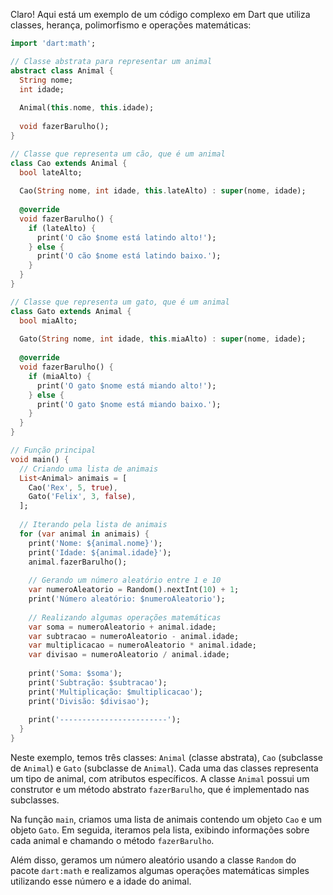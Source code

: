 Claro! Aqui está um exemplo de um código complexo em Dart que utiliza classes, herança, polimorfismo e operações matemáticas:

```dart
import 'dart:math';

// Classe abstrata para representar um animal
abstract class Animal {
  String nome;
  int idade;
  
  Animal(this.nome, this.idade);
  
  void fazerBarulho();
}

// Classe que representa um cão, que é um animal
class Cao extends Animal {
  bool lateAlto;
  
  Cao(String nome, int idade, this.lateAlto) : super(nome, idade);
  
  @override
  void fazerBarulho() {
    if (lateAlto) {
      print('O cão $nome está latindo alto!');
    } else {
      print('O cão $nome está latindo baixo.');
    }
  }
}

// Classe que representa um gato, que é um animal
class Gato extends Animal {
  bool miaAlto;
  
  Gato(String nome, int idade, this.miaAlto) : super(nome, idade);
  
  @override
  void fazerBarulho() {
    if (miaAlto) {
      print('O gato $nome está miando alto!');
    } else {
      print('O gato $nome está miando baixo.');
    }
  }
}

// Função principal
void main() {
  // Criando uma lista de animais
  List<Animal> animais = [
    Cao('Rex', 5, true),
    Gato('Felix', 3, false),
  ];
  
  // Iterando pela lista de animais
  for (var animal in animais) {
    print('Nome: ${animal.nome}');
    print('Idade: ${animal.idade}');
    animal.fazerBarulho();
    
    // Gerando um número aleatório entre 1 e 10
    var numeroAleatorio = Random().nextInt(10) + 1;
    print('Número aleatório: $numeroAleatorio');
    
    // Realizando algumas operações matemáticas
    var soma = numeroAleatorio + animal.idade;
    var subtracao = numeroAleatorio - animal.idade;
    var multiplicacao = numeroAleatorio * animal.idade;
    var divisao = numeroAleatorio / animal.idade;
    
    print('Soma: $soma');
    print('Subtração: $subtracao');
    print('Multiplicação: $multiplicacao');
    print('Divisão: $divisao');
    
    print('------------------------');
  }
}
```

Neste exemplo, temos três classes: `Animal` (classe abstrata), `Cao` (subclasse de `Animal`) e `Gato` (subclasse de `Animal`). Cada uma das classes representa um tipo de animal, com atributos específicos. A classe `Animal` possui um construtor e um método abstrato `fazerBarulho`, que é implementado nas subclasses.

Na função `main`, criamos uma lista de animais contendo um objeto `Cao` e um objeto `Gato`. Em seguida, iteramos pela lista, exibindo informações sobre cada animal e chamando o método `fazerBarulho`.

Além disso, geramos um número aleatório usando a classe `Random` do pacote `dart:math` e realizamos algumas operações matemáticas simples utilizando esse número e a idade do animal.